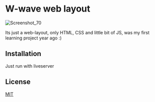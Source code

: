 # W-wave web layout
![Screenshot_70](https://github.com/spyr0xz/w-wave-weblayout/assets/123288888/8fd69e56-a070-42b1-b5a6-8bada499ee21)

Its just a web-layout, only HTML, CSS and little bit of JS, was my first learning project year ago :)


## Installation

Just run with liveserver





## License

[MIT](https://choosealicense.com/licenses/mit/)
